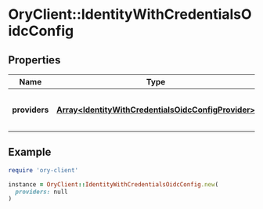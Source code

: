 # OryClient::IdentityWithCredentialsOidcConfig

## Properties

| Name | Type | Description | Notes |
| ---- | ---- | ----------- | ----- |
| **providers** | [**Array&lt;IdentityWithCredentialsOidcConfigProvider&gt;**](IdentityWithCredentialsOidcConfigProvider.md) | A list of OpenID Connect Providers | [optional] |

## Example

```ruby
require 'ory-client'

instance = OryClient::IdentityWithCredentialsOidcConfig.new(
  providers: null
)
```

